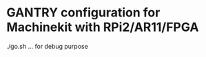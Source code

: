 GANTRY configuration for Machinekit with RPi2/AR11/FPGA
=======================================================

./go.sh ... for debug purpose
